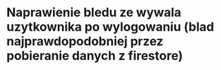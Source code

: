 <h1>Naprawienie bledu ze wywala uzytkownika po wylogowaniu (blad najprawdopodobniej
przez pobieranie danych z firestore)</h1>